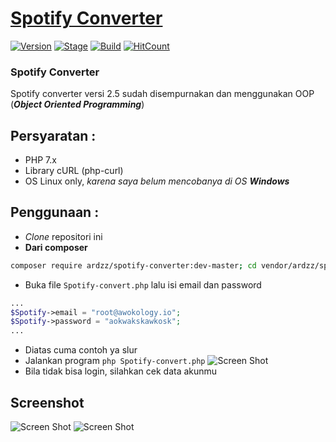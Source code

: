 # [Spotify Converter](https://github.com/ardzz/spotify-converter)
[![Version](https://img.shields.io/badge/Version-2.5-brightgreen.svg?maxAge=259200)]()
[![Stage](https://img.shields.io/badge/Release-Beta-green.svg)]()
[![Build](https://img.shields.io/badge/Codename_-_Ardzz-blue.svg?maxAge=259200)]()
[![HitCount](http://hits.dwyl.io/ardzz/spotify-converter.svg)](http://hits.dwyl.io/ardzz/spotify-converter)
### Spotify Converter
Spotify converter versi 2.5 sudah disempurnakan dan menggunakan OOP (***Object Oriented Programming***)<br>
## Persyaratan :
* PHP 7.x
* Library cURL (php-curl)
* OS Linux only, *karena saya belum mencobanya di OS **Windows***
## Penggunaan :
* *Clone* repositori ini
* **Dari composer**
```bash
composer require ardzz/spotify-converter:dev-master; cd vendor/ardzz/spotify-converter
```
* Buka file `Spotify-convert.php` lalu isi email dan password
```php
...
$Spotify->email = "root@awokology.io";
$Spotify->password = "aokwakskawkosk";
...
```
* Diatas cuma contoh ya slur
* Jalankan program `php Spotify-convert.php`
![Screen Shot](https://raw.githubusercontent.com/ardzz/spotify-converter/master/Screenshot%20from%202019-04-28%2012-17-57.png)
* Bila tidak bisa login, silahkan cek data akunmu
## Screenshot
![Screen Shot](https://raw.githubusercontent.com/ardzz/spotify-converter/master/Screenshot%20from%202019-04-28%2012-17-57.png)
![Screen Shot](https://raw.githubusercontent.com/ardzz/spotify-converter/master/Screenshot%20from%202019-04-28%2012-17-53.png)
